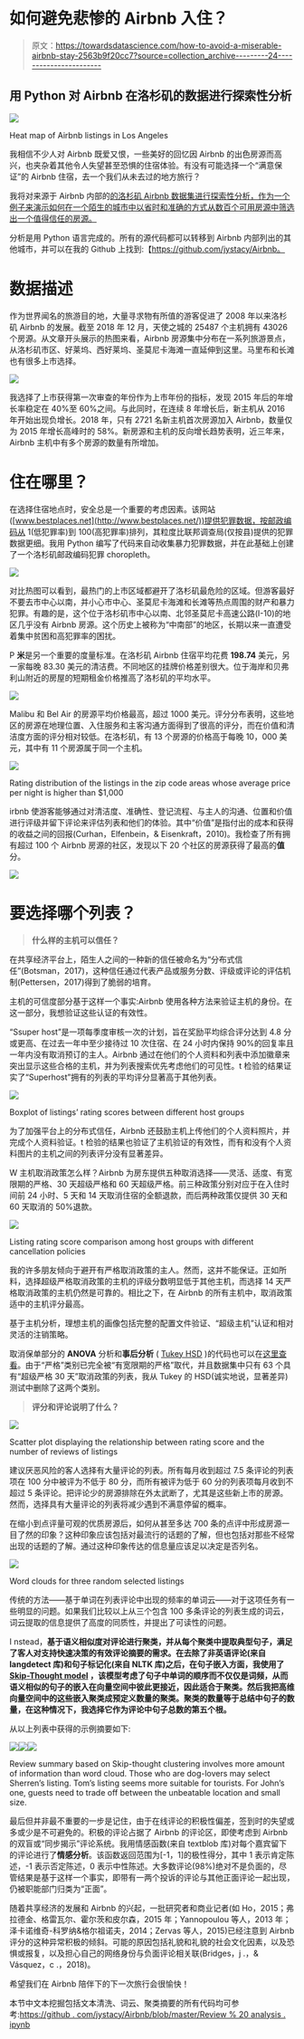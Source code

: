 # 如何避免悲惨的 Airbnb 入住？

> 原文：<https://towardsdatascience.com/how-to-avoid-a-miserable-airbnb-stay-2563b9f20cc7?source=collection_archive---------24----------------------->

## 用 Python 对 Airbnb 在洛杉矶的数据进行探索性分析

![](img/87446204210a27ed60557603c7295970.png)

Heat map of Airbnb listings in Los Angeles

我相信不少人对 Airbnb 既爱又恨，一些美好的回忆因 Airbnb 的出色房源而高兴，也夹杂着其他令人失望甚至恐惧的住宿体验。有没有可能选择一个“满意保证”的 Airbnb 住宿，去一个我们从未去过的地方旅行？

我将对来源于 Airbnb 内部的[的洛杉矶 Airbnb 数据集进行探索性分析，作为一个例子来演示如何在一个陌生的城市中以省时和准确的方式从数百个可用房源中筛选出一个值得信任的房源。](http://insideairbnb.com/index.html)

分析是用 Python 语言完成的。所有的源代码都可以转移到 Airbnb 内部列出的其他城市，并可以在我的 Github 上找到:【https://github.com/jystacy/Airbnb。

# 数据描述

作为世界闻名的旅游目的地，大量寻求物有所值的游客促进了 2008 年以来洛杉矶 Airbnb 的发展。截至 2018 年 12 月，天使之城的 25487 个主机拥有 43026 个房源。从文章开头展示的热图来看，Airbnb 房源集中分布在一系列旅游景点，从洛杉矶市区、好莱坞、西好莱坞、圣莫尼卡海滩一直延伸到这里。马里布和长滩也有很多上市选择。

![](img/346d17469f0dc54b87fbc97f3efab44d.png)

我选择了上市获得第一次审查的年份作为上市年份的指标，发现 2015 年后的年增长率稳定在 40%至 60%之间。与此同时，在连续 8 年增长后，新主机从 2016 年开始出现负增长。2018 年，只有 2721 名新主机首次房源加入 Airbnb，数量仅为 2015 年增长高峰时的 58%。新房源和主机的反向增长趋势表明，近三年来，Airbnb 主机中有多个房源的数量有所增加。

# 住在哪里？

在选择住宿地点时，安全总是一个重要的考虑因素。该网站([www.bestplaces.net](http://www.bestplaces.net/))提供犯罪数据，按邮政编码从 1(低犯罪率)到 100(高犯罪率)排列，其粒度比联邦调查局(仅按县)提供的犯罪数据更细。我用 Python 编写了代码来自动收集暴力犯罪数据，并在此基础上创建了一个洛杉矶邮政编码犯罪 choropleth。

![](img/d21dff9d630d2a8b61ba5b3c460b8810.png)

对比热图可以看到，最热门的上市区域都避开了洛杉矶最危险的区域。但游客最好不要去市中心以南，并小心市中心、圣莫尼卡海滩和长滩等热点周围的财产和暴力犯罪。有趣的是，这个位于洛杉矶市中心以南、北邻圣莫尼卡高速公路(I-10)的地区几乎没有 Airbnb 房源。这个历史上被称为“中南部”的地区，长期以来一直遭受着集中贫困和高犯罪率的困扰。

P **米**是另一个重要的度量标准。在洛杉矶 Airbnb 住宿平均花费 **198.74** 美元，另一家每晚 83.30 美元的清洁费。不同地区的挂牌价格差别很大。位于海岸和贝弗利山附近的房屋的短期租金价格推高了洛杉矶的平均水平。

![](img/ac3f27b6ba3cc5f0fe7919f1bdf58d44.png)

Malibu 和 Bel Air 的房源平均价格最高，超过 1000 美元。评分分布表明，这些地区的房源在地理位置、入住服务和主客沟通方面得到了很高的评分，而在价值和清洁度方面的评分相对较低。在洛杉矶，有 13 个房源的价格高于每晚 10，000 美元，其中有 11 个房源属于同一个主机。

![](img/09a364daf59fba248f421b46f9f7b9aa.png)

Rating distribution of the listings in the zip code areas whose average price per night is higher than $1,000

irbnb 使游客能够通过对清洁度、准确性、登记流程、与主人的沟通、位置和价值进行评级并留下评论来评估列表和他们的体验。其中“价值”是指付出的成本和获得的收益之间的回报(Curhan，Elfenbein，& Eisenkraft，2010)。我检查了所有拥有超过 100 个 Airbnb 房源的社区，发现以下 20 个社区的房源获得了最高的**值**分。

![](img/d8e4d7e49e60a31b2e9e71bc53d505d7.png)

# 要选择哪个列表？

> **什么样的主机可以信任？**

在共享经济平台上，陌生人之间的一种新的信任被命名为“分布式信任”(Botsman，2017)，这种信任通过代表产品或服务分数、评级或评论的评估机制(Pettersen，2017)得到了脆弱的培育。

主机的可信度部分基于这样一个事实:Airbnb 使用各种方法来验证主机的身份。在这一部分，我想验证这些认证的有效性。

“Ssuper host”是一项每季度审核一次的计划，旨在奖励平均综合评分达到 4.8 分或更高、在过去一年中至少接待过 10 次住宿、在 24 小时内保持 90%的回复率且一年内没有取消预订的主人。Airbnb 通过在他们的个人资料和列表中添加徽章来突出显示这些合格的主机，并为列表搜索优先考虑他们的可见性。t 检验的结果证实了“Superhost”拥有的列表的平均评分显著高于其他列表。

![](img/0791bfa8f1c855e5a9f9537981f360a6.png)

Boxplot of listings’ rating scores between different host groups

为了加强平台上的分布式信任，Airbnb 还鼓励主机上传他们的个人资料照片，并完成个人资料验证。t 检验的结果也验证了主机验证的有效性，而有和没有个人资料图片的主机之间的列表评分没有显著差异。

W 主机取消政策怎么样？Airbnb 为房东提供五种取消选择——灵活、适度、有宽限期的严格、30 天超级严格和 60 天超级严格。前三种政策分别对应于在入住时间前 24 小时、5 天和 14 天取消住宿的全额退款，而后两种政策仅提供 30 天和 60 天取消的 50%退款。

![](img/e56adc804e525ba75f6cfbc01b3a858e.png)

Listing rating score comparison among host groups with different cancellation policies

我的许多朋友倾向于避开有严格取消政策的主人。然而，这并不能保证。正如所料，选择超级严格取消政策的主机的评级分数明显低于其他主机，而选择 14 天严格取消政策的主机仍然是可靠的。相比之下，在 Airbnb 的所有主机中，取消政策适中的主机评分最高。

基于主机分析，理想主机的画像包括完整的配置文件验证、“超级主机”认证和相对灵活的注销策略。

取消保单部分的 **ANOVA** 分析和**事后分析** ( [Tukey HSD](https://en.wikipedia.org/wiki/Tukey%27s_range_test) )的代码也可以在[这里查看](https://github.com/jystacy/Airbnb/blob/master/Host%20analysis.ipynb)。由于“严格”类别已完全被“有宽限期的严格”取代，并且数据集中只有 63 个具有“超级严格 30 天”取消政策的列表，我从 Tukey 的 HSD(诚实地说，显著差异)测试中删除了这两个类别。

> **评分和评论说明了什么？**

![](img/a5ad060b178f92c28c71d69e38384871.png)

Scatter plot displaying the relationship between rating score and the number of reviews of listings

建议厌恶风险的客人选择有大量评论的列表。所有每月收到超过 7.5 条评论的列表项在 100 分中被评为不低于 80 分，而所有被评为低于 60 分的列表项每月收到不超过 5 条评论。把评论少的房源排除在外太武断了，尤其是这些新上市的房源。然而，选择具有大量评论的列表将减少遇到不满意停留的概率。

在缩小到点评量可观的优质房源后，如何从甚至多达 700 条的点评中形成房源一目了然的印象？这种印象应该包括对最流行的话题的了解，但也包括对那些不经常出现的话题的了解。通过这种印象传达的信息量应该足以决定是否列名。

![](img/258a1be61f9d6a5549a84666942caab2.png)

Word clouds for three random selected listings

传统的方法——基于单词在列表评论中出现的频率的单词云——对于这项任务有一些明显的问题。如果我们比较以上从三个包含 100 多条评论的列表生成的词云，词云提取的信息提供了高度的同质性，并提出了可读性的问题。

I nstead，**基于语义相似度对评论进行聚类，并从每个聚类中提取典型句子，满足了客人对支持快速决策的有效评论摘要的需求。在去除了非英语评论(来自 langdetect 库)和句子标记化(来自 NLTK 库)之后，在句子嵌入方面，我使用了 [Skip-Thought model](https://arxiv.org/pdf/1506.06726.pdf) ，该模型考虑了句子中单词的顺序而不仅仅是词频，从而语义相似的句子的嵌入在向量空间中彼此更接近，因此适合于聚类。然后我把高维向量空间中的这些嵌入聚类成预定义数量的聚类。聚类的数量等于总结中句子的数量，在这种情况下，我选择它作为评论中句子总数的第五个根。**

从以上列表中获得的示例摘要如下:

![](img/250701472875ed9dd918cb107f238e53.png)![](img/2383e79500b5f19137f086c040f3a575.png)![](img/bb24aa886a863b8056df92e0de13f28a.png)

Review summary based on Skip-thought clustering involves more amount of information than word cloud. Those who are dog-lovers may select Sherren’s listing. Tom’s listing seems more suitable for tourists. For John’s one, guests need to trade off between the unbeatable location and small size.

最后但并非最不重要的一步是记住，由于在线评论的积极性偏差，签到时的失望或多或少是不可避免的。积极的评论占据了 Airbnb 的评论区，即使考虑到 Airbnb 的双盲或“同步揭示”评论系统。我用情感函数(来自 textblob 库)对每个嘉宾留下的评论进行了**情感分析**。该函数返回范围为[-1，1]的极性得分，其中 1 表示肯定陈述，-1 表示否定陈述，0 表示中性陈述。大多数评论(98%)绝对不是负面的，尽管结果是基于这样一个事实，即带有一两个投诉的评论与其他正面评论一起出现，仍被职能部门归类为“正面”。

随着共享经济的发展和 Airbnb 的兴起，一批研究者和商业记者(如 Ho，2015；弗拉德金、格雷瓦尔、霍尔茨和皮尔森，2015 年；Yannopoulou 等人，2013 年；泽卡诺维奇-科罗纳&格尔祖诺夫，2014；Zervas 等人，2015)已经注意到 Airbnb 评分的这种异常积极的倾斜。可能的原因包括礼貌和礼貌的社会文化因素，以及恐惧或报复，以及担心自己的网络身份与负面评论相关联(Bridges，j .，& Vásquez，c .，2018)。

希望我们在 Airbnb 陪伴下的下一次旅行会很愉快！

本节中文本挖掘包括文本清洗、词云、聚类摘要的所有代码均可参考:[https://github . com/jystacy/Airbnb/blob/master/Review % 20 analysis . ipynb](https://github.com/jystacy/Airbnb/blob/master/Review%20analysis.ipynb)